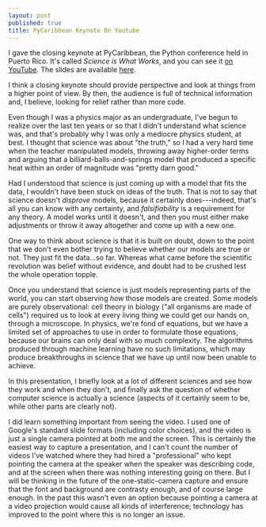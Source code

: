 ```yaml
---
layout: post
published: true
title: PyCaribbean Keynote On Youtube
---
```

I gave the closing keynote at PyCaribbean, the Python conference held in Puerto Rico.
It's called *Science is What Works*, and
you can see it [on YouTube](https://youtu.be/_ncc69-cunA). The slides are available
[here](https://docs.google.com/presentation/d/14P28OEOgNgFF6wx6rHlnwYJ6X4SgApoTJ1mB9lndN1E/edit?usp=sharing).

I think a closing keynote should provide perspective and look at things from a
higher point of view. By then, the audience is full of technical information
and, I believe, looking for relief rather than more code.

Even though I was a physics major as an undergraduate, I've begun to realize
over the last ten years or so that I didn't understand what science was, and
that's probably why I was only a mediocre physics student, at best. I thought
that science was about "the truth," so I had a very hard time when the teacher
manipulated models, throwing away higher-order terms and arguing that a
billiard-balls-and-springs model that produced a specific heat within an order
of magnitude was "pretty darn good."

Had I understood that science is just coming up with a model that fits the data,
I wouldn't have been stuck on ideas of the truth. That is not to say that
science doesn't *disprove* models, because it certainly does---indeed, that's
all you can know with any certainty, and *falsifiability* is a requirement for
any theory. A model works until it doesn't, and then you must either make
adjustments or throw it away altogether and come up with a new one.

One way to think about science is that it is built on doubt, down to the point
that we don't even bother trying to believe whether our models are true or not.
They just fit the data...so far. Whereas what came before the scientific revolution
was belief without evidence, and doubt had to be crushed lest the whole operation
topple.

Once you understand that science is just models representing parts of the world,
you can start observing *how* those models are created. Some models are purely
observational: cell theory in biology ("all organisms are made of cells")
required us to look at every living thing we could get our hands on, through a
microscope. In physics, we're fond of equations, but we have a limited set of
approaches to use in order to formulate those equations, because our brains can
only deal with so much complexity. The algorithms produced through machine
learning have no such limitations, which may produce breakthroughs in science
that we have up until now been unable to achieve.

In this presentation, I briefly look at a lot of different sciences and see how
they work and when they don't, and finally ask the question of whether computer
science is actually a science (aspects of it certainly seem to be, while other
parts are clearly not).

I did learn something important from seeing the video. I used one of Google's
standard slide formats (including color choices), and the video is just a single
camera pointed at both me and the screen. This is certainly the easiest way to
capture a presentation, and I can't count the number of videos I've watched
where they had hired a "professional" who kept pointing the camera at the
speaker when the speaker was describing code, and at the screen when there was
nothing interesting going on there. But I will be thinking in the future of the
one-static-camera capture and ensure that the font and background are contrasty
enough, and of course large enough. In the past this wasn't even an option
because pointing a camera at a video projection would cause all kinds of
interference; technology has improved to the point where this is no longer an
issue.
